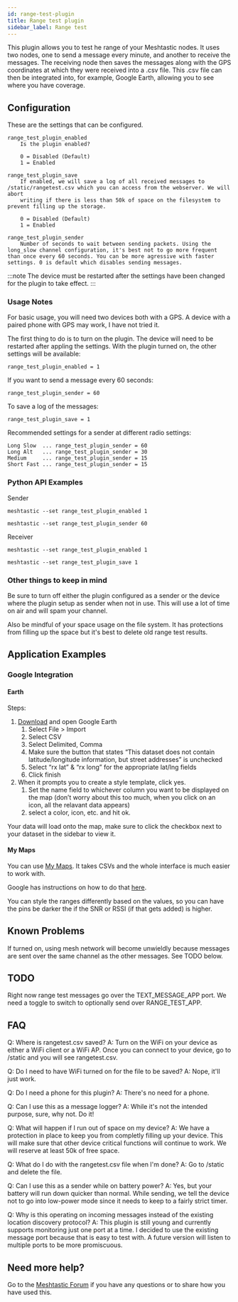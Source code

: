 ```yaml
---
id: range-test-plugin
title: Range test plugin
sidebar_label: Range test
---
```


This plugin allows you to test he range of your Meshtastic nodes. It uses two nodes, one to send a message every minute, and another to receive the messages. The receiving node then saves the messages along with the GPS coordinates at which they were received into a .csv file. This .csv file can then be integrated into, for example, Google Earth, allowing you to see where you have coverage.

## Configuration

These are the settings that can be configured.

    range_test_plugin_enabled
        Is the plugin enabled?
        
        0 = Disabled (Default)
        1 = Enabled

    range_test_plugin_save
        If enabled, we will save a log of all received messages to /static/rangetest.csv which you can access from the webserver. We will abort
        writing if there is less than 50k of space on the filesystem to prevent filling up the storage.

        0 = Disabled (Default)
        1 = Enabled

    range_test_plugin_sender
        Number of seconds to wait between sending packets. Using the long_slow channel configuration, it's best not to go more frequent than once every 60 seconds. You can be more agressive with faster settings. 0 is default which disables sending messages.

:::note
The device must be restarted after the settings have been changed for the plugin to take effect.
:::

### Usage Notes

For basic usage, you will need two devices both with a GPS. A device with a paired phone with GPS may work, I have not tried it.

The first thing to do is to turn on the plugin. The device will need to be restarted after appling the settings. With the plugin turned on, the other settings will be available:

    range_test_plugin_enabled = 1

If you want to send a message every 60 seconds:

    range_test_plugin_sender = 60

To save a log of the messages:

    range_test_plugin_save = 1

Recommended settings for a sender at different radio settings:

    Long Slow  ... range_test_plugin_sender = 60
    Long Alt   ... range_test_plugin_sender = 30
    Medium     ... range_test_plugin_sender = 15
    Short Fast ... range_test_plugin_sender = 15

### Python API Examples

Sender

    meshtastic --set range_test_plugin_enabled 1

    meshtastic --set range_test_plugin_sender 60

Receiver

    meshtastic --set range_test_plugin_enabled 1

    meshtastic --set range_test_plugin_save 1

### Other things to keep in mind

Be sure to turn off either the plugin configured as a sender or the device where the plugin setup as sender when not in use. This will use a lot of time on air and will spam your channel.

Also be mindful of your space usage on the file system. It has protections from filling up the space but it's best to delete old range test results.

## Application Examples

### Google Integration

#### Earth

Steps:

1. [Download](https://www.google.com/earth/versions/#download-pro) and open Google Earth
    1. Select File > Import
    2. Select CSV
    3. Select Delimited, Comma
    4. Make sure the button that states “This dataset does not contain latitude/longitude information, but street addresses” is unchecked
    5. Select “rx lat” & “rx long” for the appropriate lat/lng fields
    6. Click finish
2. When it prompts you to create a style template, click yes.
    1. Set the name field to whichever column you want to be displayed on the map (don’t worry about this too much, when you click on an icon, all the relavant data appears)
    2. select a color, icon, etc. and hit ok.

Your data will load onto the map, make sure to click the checkbox next to your dataset in the sidebar to view it.

#### My Maps

You can use [My Maps](http://mymaps.google.com/). It takes CSVs and the whole interface is much easier to work with.

Google has instructions on how to do that [here](https://support.google.com/mymaps/answer/3024836?co=GENIE.Platform%3DDesktop&hl=en#zippy=%2Cstep-prepare-your-info%2Cstep-import-info-into-the-map).

You can style the ranges differently based on the values, so you can have the pins be darker the if the SNR or RSSI (if that gets added) is higher.

## Known Problems

If turned on, using mesh network will become unwieldly because messages are sent over the same channel as the other messages. See TODO below.

## TODO

Right now range test messages go over the TEXT_MESSAGE_APP port. We need a toggle to switch to optionally send over RANGE_TEST_APP.

## FAQ

Q: Where is rangetest.csv saved? A: Turn on the WiFi on your device as either a WiFi client or a WiFi AP. Once you can connect to your device, go to /static and you will see rangetest.csv.

Q: Do I need to have WiFi turned on for the file to be saved? A: Nope, it'll just work.

Q: Do I need a phone for this plugin? A: There's no need for a phone.

Q: Can I use this as a message logger? A: While it's not the intended purpose, sure, why not. Do it!

Q: What will happen if I run out of space on my device? A: We have a protection in place to keep you from completly filling up your device. This will make sure that other device critical functions will continue to work. We will reserve at least 50k of free space.

Q: What do I do with the rangetest.csv file when I'm done? A: Go to /static and delete the file.

Q: Can I use this as a sender while on battery power? A: Yes, but your battery will run down quicker than normal. While sending, we tell the device not to go into low-power mode since it needs to keep to a fairly strict timer.

Q: Why is this operating on incoming messages instead of the existing location discovery protocol? A: This plugin is still young and currently supports monitoring just one port at a time. I decided to use the existing message port because that is easy to test with. A future version will listen to multiple ports to be more promiscuous.

## Need more help?

Go to the [Meshtastic Forum](https://meshtastic.discourse.group) if you have any questions or to share how you have used this.